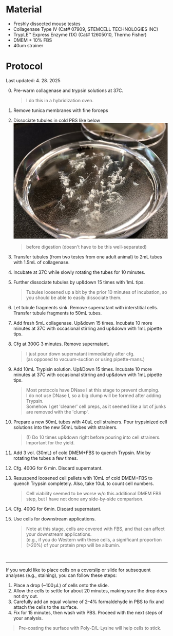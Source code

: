 # Material 
- Freshly dissected mouse testes
- Collagenase Type IV (Cat# 07909, STEMCELL TECHNOLOGIES INC)
- TrypLE™ Express Enzyme (1X) (Cat# 12605010, Thermo Fisher)
- DMEM + 10% FBS
- 40um strainer
 
# Protocol 

Last updated: 4. 28. 2025

0. Pre-warm collagenase and trypsin solutions at 37C. 
    > I do this in a hybridization oven.

1. Remove tunica membranes with fine forceps<br>

2. Dissociate tubules in cold PBS like below <br>
![Tubules before digestion](https://github.com/jongminkmg/Storage/blob/main/Pre-fix_tubules.jpg?raw=true "Tubules before digestions")
    > before digestion (doesn't have to be this well-separated)

3. Transfer tubules (from two testes from one adult animal) to 2mL tubes with 1.5mL of collagenase.

4. Incubate at 37C while slowly rotating the tubes for 10 minutes. 

5. Further dissociate tubules by up&down 15 times with 1mL tips. 
    > Tubules loosened up a bit by the prior 10 minutes of incubation, so you should be able to easily dissociate them. 

6. Let tubule fragments sink. Remove supernatant with interstitial cells. Transfer tubule fragments to 50mL tubes. 

7. Add fresh 5mL collagenase. Up&down 15 times. Incubate 10 more minutes at 37C with occasional stirring and up&down with 1mL pipette tips. 

8. Cfg at 300G 3 minutes. Remove supernatant. 
    > I just pour down supernatant immediately after cfg. <br>
    > (as opposed to vacuum-suction or using pipette-mans.) 

9. Add 10mL Trypisin solution. Up&Down 15 times. Incubate 10 more minutes at 37C with occasional stirring and up&down with 1mL pipette tips. 
    > Most protocols have DNase I at this stage to prevent clumping. <br>
    > I do not use DNase I, so a big clump will be formed after adding Trypsin. <br>
    > Somehow I get 'cleaner' cell preps, as it seemed like a lot of junks are removed with the 'clump'. 

10. Prepare a new 50mL tubes with 40uL cell strainers. Pour trypsinized cell solutions into the new 50mL tubes with strainers. 
    > (!) Do 10 times up&down right before pouring into cell strainers. Important for the yield. 

11. Add 3 vol. (30mL) of cold DMEM+FBS to quench Trypsin. Mix by rotating the tubes a few times.

12. Cfg. 400G for 6 min. Discard supernatant. 

13. Resuspend loosened cell pellets with 10mL of cold DMEM+FBS to quench Trypsin completely. Also, take 10uL to count cell numbers. 
    > Cell viability seemed to be worse w/o this additional DMEM FBS step, but I have not done any side-by-side comparison. 

14. Cfg. 400G for 6min. Discard supernatant. 

15. Use cells for downstream applications. 
    > Note at this stage, cells are covered with FBS, and that can affect your downstream applications. <br>
    > (e.g., if you do Western with these cells, a significant proportion (>20%) of your protein prep will be albumin. <br>
<br>

---
If you would like to place cells on a coverslip or slide for subsequent analyses (e.g., staining), you can follow these steps:

1. Place a drop (~100 µL) of cells onto the slide.
2. Allow the cells to settle for about 20 minutes, making sure the drop does not dry out.
3. Carefully add an equal volume of 2–4% formaldehyde in PBS to fix and attach the cells to the surface.
4. Fix for 15 minutes, then wash with PBS. Proceed with the next steps of your analysis.
> Pre-coating the surface with Poly-D/L-Lysine will help cells to stick. 
